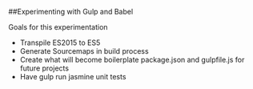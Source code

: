 ##Experimenting with Gulp and Babel

Goals for this experimentation
  - Transpile ES2015 to ES5
  - Generate Sourcemaps in build process
  - Create what will become boilerplate package.json and gulpfile.js for future projects
  - Have gulp run jasmine unit tests
